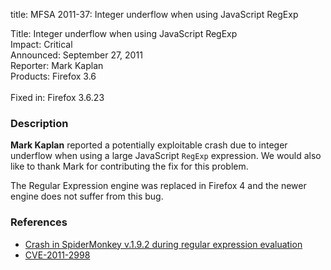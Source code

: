 title: MFSA 2011-37: Integer underflow when using JavaScript RegExp

<p>
<span class="label">Title:</span>      Integer underflow when using JavaScript RegExp<br/>
<span class="label">Impact:</span>     Critical<br/>
<span class="label">Announced:</span>  September 27, 2011<br/>
<span class="label">Reporter:</span>   Mark Kaplan<br/>
<span class="label">Products:</span>   Firefox 3.6<br/>
<br/>
<span class="label">Fixed in:</span>   Firefox 3.6.23<br/>
</p>


<h3>Description</h3>

<p>
<strong>Mark Kaplan</strong> reported a potentially exploitable crash due to
integer underflow when using a large JavaScript <code>RegExp</code> expression.
We would also like to thank Mark for contributing the fix for this problem.
</p>

<p class="note">The Regular Expression engine was replaced in Firefox 4 and
the newer engine does not suffer from this bug.</p>

<h3>References</h3>

<ul>
  <li><a href="https://bugzilla.mozilla.org/show_bug.cgi?id=684815">
      Crash in SpiderMonkey v.1.9.2 during regular expression evaluation</a></li>
  <li><a class="ex-ref" href="http://cve.mitre.org/cgi-bin/cvename.cgi?name=CVE-2011-2998">CVE-2011-2998</a></li>
</ul>



